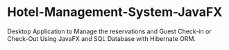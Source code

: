 # Hotel-Management-System-JavaFX
Desktop Application to Manage the reservations and Guest Check-in or Check-Out Using JavaFX and SQL Database with Hibernate ORM.

